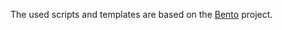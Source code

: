 The used scripts and templates are based on the [Bento](https://github.com/opscode/bento/) project.
